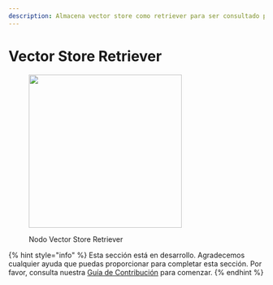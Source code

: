 ```yaml
---
description: Almacena vector store como retriever para ser consultado posteriormente por MultiRetrievalQAChain.
---
```


# Vector Store Retriever

<figure><img src="../../../.gitbook/assets/image (148).png" alt="" width="301"><figcaption><p>Nodo Vector Store Retriever</p></figcaption></figure>

{% hint style="info" %}
Esta sección está en desarrollo. Agradecemos cualquier ayuda que puedas proporcionar para completar esta sección. Por favor, consulta nuestra [Guía de Contribución](../../../contributing/) para comenzar.
{% endhint %}
